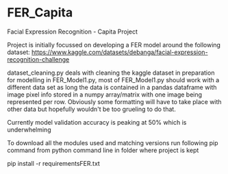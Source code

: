 # FER_Capita
Facial Expression Recognition - Capita Project

Project is initially focussed on developing a FER model around the following dataset: 
     https://www.kaggle.com/datasets/debanga/facial-expression-recognition-challenge


dataset_cleaning.py deals with cleaning the kaggle dataset in preparation for modelling in FER_Model1.py, most of FER_Model1.py should work with a different data set as long the data is contained in a pandas dataframe with image pixel info stored in a numpy array/matrix with one image being represented per row. Obviously some formatting will have to take place with other data but hopefully wouldn't be too grueling to do that.

Currently model validation accuracy is peaking at 50% which is underwhelming

To download all the modules used and matching versions run following pip command from python command line in folder where project is kept

pip install -r requirementsFER.txt 
